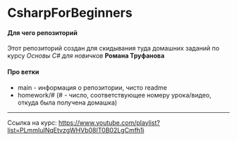 # CsharpForBeginners

#### Для чего репозиторий
Этот репозиторий создан для скидывания туда домашних заданий
по курсу _Основы C# для новичков_ __Романа Труфанова__

#### Про ветки
- main - информация о репозитории, чисто readme
- homework/# (# - число, соответствующее номеру урока/видео, откуда была получена домашка)

***
Ссылка на курс: <https://www.youtube.com/playlist?list=PLmmIuINqEtvzgWHVb08IT0B02LgCmfh1i>